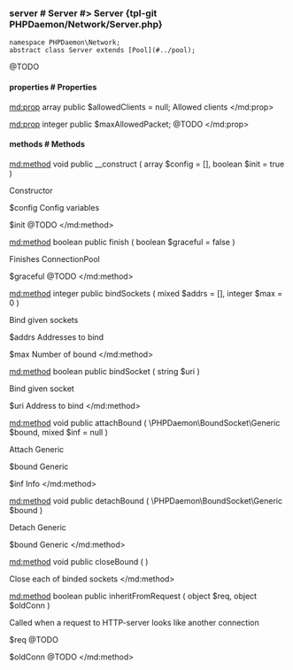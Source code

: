 ### server # Server #> Server {tpl-git PHPDaemon/Network/Server.php}

```php:p
namespace PHPDaemon\Network;
abstract class Server extends [Pool](#../pool);
```

@TODO

#### properties # Properties

<md:prop>
array public $allowedClients = null;
Allowed clients
</md:prop>

<md:prop>
integer public $maxAllowedPacket;
@TODO
</md:prop>

#### methods # Methods

<md:method>
void public __construct ( array $config = [], boolean $init = true )

Constructor

$config
Config variables

$init
@TODO
</md:method>

<md:method>
boolean public finish ( boolean $graceful = false )

Finishes ConnectionPool

$graceful
@TODO
</md:method>

<md:method>
integer public bindSockets ( mixed $addrs = [], integer $max = 0 )

Bind given sockets

$addrs
Addresses to bind

$max
Number of bound
</md:method>

<md:method>
boolean public bindSocket ( string $uri )

Bind given socket

$uri
Address to bind
</md:method>

<md:method>
void public attachBound ( \PHPDaemon\BoundSocket\Generic $bound, mixed $inf = null )

Attach Generic

$bound
Generic

$inf
Info
</md:method>

<md:method>
void public detachBound ( \PHPDaemon\BoundSocket\Generic $bound )

Detach Generic

$bound
Generic
</md:method>

<md:method>
void public closeBound ( )

Close each of binded sockets
</md:method>

<md:method>
boolean public inheritFromRequest ( object $req, object $oldConn )

Called when a request to HTTP-server looks like another connection

$req
@TODO

$oldConn
@TODO
</md:method>